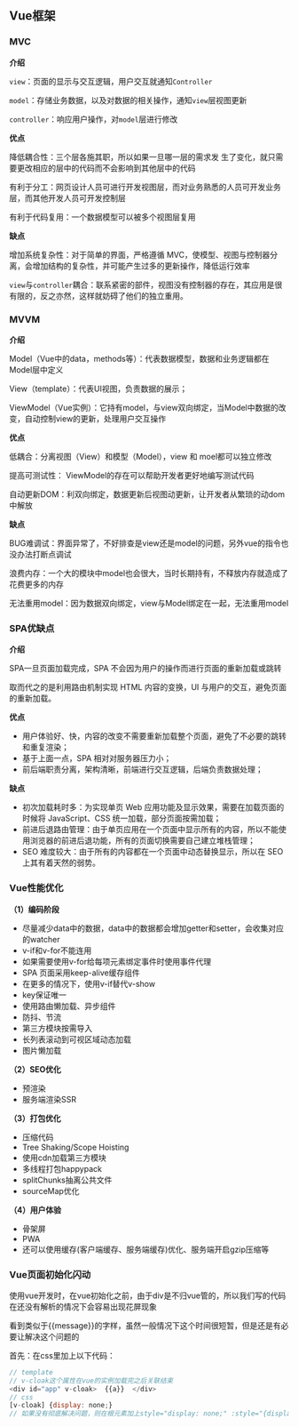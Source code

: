 ## Vue框架

### MVC

**介绍**

`view`：页面的显示与交互逻辑，用户交互就通知`Controller`

`model`：存储业务数据，以及对数据的相关操作，通知`view`层视图更新

`controller`：响应用户操作，对`model`层进行修改

**优点**

降低耦合性：三个层各施其职，所以如果一旦哪一层的需求发 生了变化，就只需要更改相应的层中的代码而不会影响到其他层中的代码

有利于分工：网页设计人员可进行开发视图层，而对业务熟悉的人员可开发业务层，而其他开发人员可开发控制层

有利于代码复用：一个数据模型可以被多个视图层复用

**缺点**

增加系统复杂性：对于简单的界面，严格遵循 MVC，使模型、视图与控制器分离，会增加结构的复杂性，并可能产生过多的更新操作，降低运行效率

`view`与`controller`耦合：联系紧密的部件，视图没有控制器的存在，其应用是很有限的，反之亦然，这样就妨碍了他们的独立重用。



### MVVM

**介绍**

Model（Vue中的data，methods等）：代表数据模型，数据和业务逻辑都在Model层中定义

View（template）：代表UI视图，负责数据的展示；

ViewModel（Vue实例）：它持有model，与view双向绑定，当Model中数据的改变，自动控制view的更新，处理用户交互操作

**优点**

低耦合：分离视图（View）和模型（Model），view 和 moel都可以独立修改

提高可测试性： ViewModel的存在可以帮助开发者更好地编写测试代码 

自动更新DOM：利双向绑定，数据更新后视图动更新，让开发者从繁琐的动dom中解放

**缺点**

BUG难调试：界面异常了，不好排查是view还是model的问题，另外vue的指令也没办法打断点调试

浪费内存：一个大的模块中model也会很大，当时长期持有，不释放内存就造成了花费更多的内存

无法重用model：因为数据双向绑定，view与Model绑定在一起，无法重用model



### SPA优缺点

**介绍**

SPA一旦页面加载完成，SPA 不会因为用户的操作而进行页面的重新加载或跳转

取而代之的是利用路由机制实现 HTML 内容的变换，UI 与用户的交互，避免页面的重新加载。

**优点**

- 用户体验好、快，内容的改变不需要重新加载整个页面，避免了不必要的跳转和重复渲染；
- 基于上面一点，SPA 相对对服务器压力小；
- 前后端职责分离，架构清晰，前端进行交互逻辑，后端负责数据处理；

**缺点**

- 初次加载耗时多：为实现单页 Web 应用功能及显示效果，需要在加载页面的时候将 JavaScript、CSS 统一加载，部分页面按需加载；
- 前进后退路由管理：由于单页应用在一个页面中显示所有的内容，所以不能使用浏览器的前进后退功能，所有的页面切换需要自己建立堆栈管理；
- SEO 难度较大：由于所有的内容都在一个页面中动态替换显示，所以在 SEO 上其有着天然的弱势。



### Vue性能优化

**（1）编码阶段**

- 尽量减少data中的数据，data中的数据都会增加getter和setter，会收集对应的watcher
- v-if和v-for不能连用
- 如果需要使用v-for给每项元素绑定事件时使用事件代理
- SPA 页面采用keep-alive缓存组件
- 在更多的情况下，使用v-if替代v-show
- key保证唯一
- 使用路由懒加载、异步组件
- 防抖、节流
- 第三方模块按需导入
- 长列表滚动到可视区域动态加载
- 图片懒加载

**（2）SEO优化**

- 预渲染
- 服务端渲染SSR

**（3）打包优化**

- 压缩代码
- Tree Shaking/Scope Hoisting
- 使用cdn加载第三方模块
- 多线程打包happypack
- splitChunks抽离公共文件
- sourceMap优化

**（4）用户体验**

- 骨架屏
- PWA
- 还可以使用缓存(客户端缓存、服务端缓存)优化、服务端开启gzip压缩等



### Vue页面初始化闪动

使用vue开发时，在vue初始化之前，由于div是不归vue管的，所以我们写的代码在还没有解析的情况下会容易出现花屏现象

看到类似于{{message}}的字样，虽然一般情况下这个时间很短暂，但是还是有必要让解决这个问题的

首先：在css里加上以下代码：

```javascript
// template
// v-cloak这个属性在vue的实例加载完之后关联结束
<div id="app" v-cloak>  {{a}}  </div> 
// css
[v-cloak] {display: none;}
// 如果没有彻底解决问题，则在根元素加上style="display: none;" :style="{display: 'block'}"。
```




